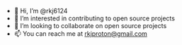 - 👋 Hi, I’m @rkj6124
- 👀 I’m interested in contributing to open source projects
- 💞️ I’m looking to collaborate on open source projects
- 📫 You can reach me at rkjproton@gmail.com

<!---
rkj6124/rkj6124 is a ✨ special ✨ repository because its `README.md` (this file) appears on your GitHub profile.
You can click the Preview link to take a look at your changes.
--->
